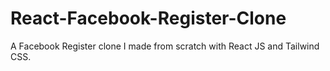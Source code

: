 # React-Facebook-Register-Clone
A Facebook Register clone I made from scratch with React JS and Tailwind CSS.
